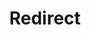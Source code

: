 ﻿---
layout: src/layouts/Redirect.astro
title: Redirect
redirect: https://yamldoc.liuyan.wang/docs/infrastructure/deployment-targets/azure/cloud-service-targets
pubDate:  2023-01-01
navSearch: false
navSitemap: false
navMenu: false
---
